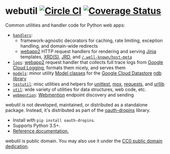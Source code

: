 webutil [![Circle CI](https://circleci.com/gh/snarfed/oauth-dropins.svg?style=svg)](https://circleci.com/gh/snarfed/oauth-dropins) [![Coverage Status](https://coveralls.io/repos/github/snarfed/oauth-dropins/badge.svg?branch=master)](https://coveralls.io/github/snarfed/oauth-dropins?branch=master)
===

Common utilities and handler code for Python web apps:
* [`handlers`](https://oauth-dropins.readthedocs.io/en/stable/source/oauth_dropins.webutil.html#module-oauth_dropins.webutil.handlers):
  * framework-agnostic decorators for caching, rate limiting, exception handling, and domain-wide redirects
  * [webapp2](https://webapp2.readthedocs.io/) HTTP request handlers for rendering and serving [Jinja](https://jinja.palletsprojects.com/) templates, [XRD(S)](https://docs.oasis-open.org/xri/xrd/v1.0/xrd-1.0.html), [JRD](https://tools.ietf.org/html/rfc6415#page-12), and [`/.well-known/host-meta`](https://tools.ietf.org/html/rfc6415#section-3)
* [`logs`](https://oauth-dropins.readthedocs.io/en/stable/source/oauth_dropins.webutil.html#module-oauth_dropins.webutil.logs): [webapp2](https://webapp2.readthedocs.io/) request handler that collects full trace logs from [Google Cloud Logging](https://cloud.google.com/logging/docs), formats them nicely, and serves them
* [`models`](https://oauth-dropins.readthedocs.io/en/stable/source/oauth_dropins.webutil.html#module-oauth_dropins.webutil.models): minor utility [Model classes](https://googleapis.dev/python/python-ndb/latest/model.html) for the [Google Cloud Datastore](https://console.cloud.google.com/datastore/) [ndb library](https://github.com/googleapis/python-ndb)
* [`testutil`](https://oauth-dropins.readthedocs.io/en/stable/source/oauth_dropins.webutil.html#module-oauth_dropins.webutil.testutil): misc utilities and helpers for [unittest](https://docs.python.org/3.9/library/unittest.html), [mox](https://pypi.org/project/mox3/), [requests](http://python-requests.org), and [urllib](https://docs.python.org/3.9/library/urllib.html)
* [`util`](https://oauth-dropins.readthedocs.io/en/stable/source/oauth_dropins.webutil.html#module-oauth_dropins.webutil.util): wide variety of utilities for data structures, web code, etc.
* [`webmention`](https://oauth-dropins.readthedocs.io/en/stable/source/oauth_dropins.webutil.html#module-oauth_dropins.webutil.webmention): [Webmention](https://webmention.net/) endpoint discovery and sending

webutil is not developed, maintained, or distributed as a standalone package. Instead, it's distributed as part of the [oauth-dropins](https://oauth-dropins.readthedocs.io/) library.

* Install with `pip install oauth-dropins`.
* Supports Python 3.5+.
* [Reference documentation.](https://oauth-dropins.readthedocs.io/en/stable/source/oauth_dropins.webutil.html)

webutil is public domain. You may also use it under the [CC0 public domain dedication](https://creativecommons.org/share-your-work/public-domain/cc0/).
